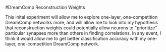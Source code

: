 #DreamComp Reconstruction Weights

This inital experiment will allow me to explore one-layer, one-competition DreamComp networks
more, and will allow me to look into my hypothesis that reconstruction weights could 
potentially allow neurons to "prioritize" particular synapses more than others in finding 
correlations.  In any event, I think it would allow me to get better classification 
accuracy with my one-layer, one-competition DreamComp network.